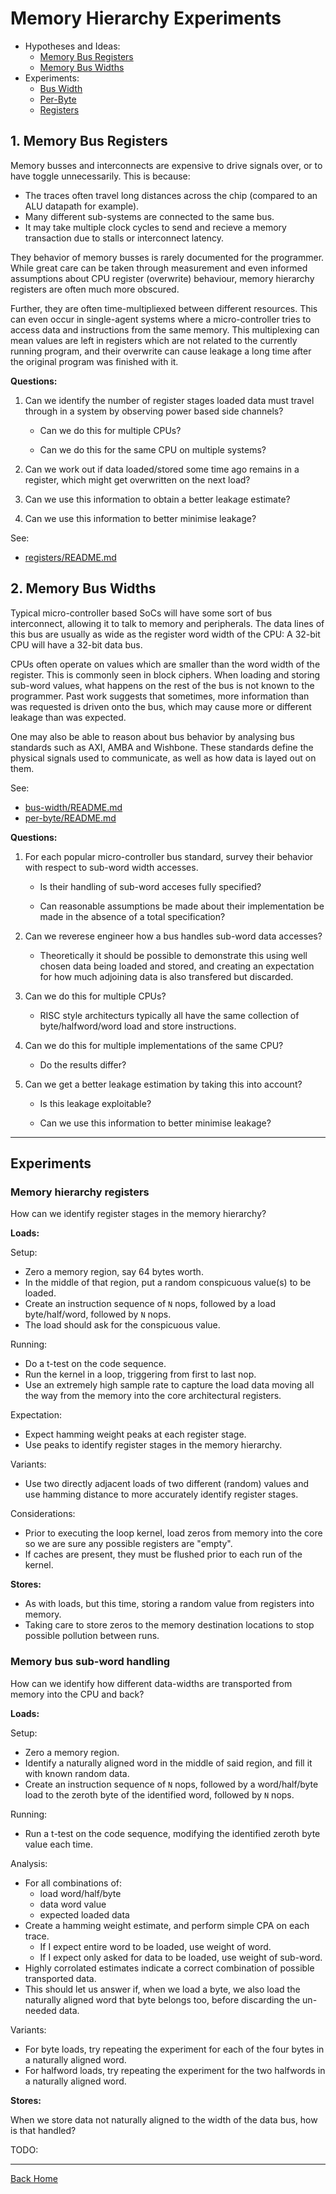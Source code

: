
# Memory Hierarchy Experiments

- Hypotheses and Ideas:
  - [Memory Bus Registers](#Memory-Bus-Registers)
  - [Memory Bus Widths](#Memory-Bus-Widths)
- Experiments:
  - [Bus Width](bus-width/README.md)
  - [Per-Byte](per-byte/README.md)
  - [Registers](registers/README.md)
 

## 1. Memory Bus Registers

Memory busses and interconnects are expensive to drive signals over, or
to have toggle unnecessarily.
This is because:
- The traces often travel long distances across the chip (compared to an
  ALU datapath for example).
- Many different sub-systems are connected to the same bus.
- It may take multiple clock cycles to send and recieve a memory transaction
  due to stalls or interconnect latency.

They behavior of memory busses is rarely documented for the programmer.
While great care can be taken through measurement and even informed
assumptions about CPU register (overwrite) behaviour, memory hierarchy
registers are often much more obscured.

Further, they are often time-multipliexed between different resources.
This can even occur in single-agent systems where a micro-controller tries
to access data and instructions from the same memory. This multiplexing
can mean values are left in registers which are not related to the
currently running program, and their overwrite can cause leakage a long
time after the original program was finished with it.

**Questions:**

1. Can we identify the number of register stages loaded data must travel
  through in a system by observing power based side channels?

   - Can we do this for multiple CPUs?

   - Can we do this for the same CPU on multiple systems?

2. Can we work out if data loaded/stored some time ago remains in a register,
   which might get overwritten on the next load?

3. Can we use this information to obtain a better leakage estimate?

4. Can we use this information to better minimise leakage?

See:
- [registers/README.md](registers/README.md)


## 2. Memory Bus Widths

Typical micro-controller based SoCs will have some sort of bus
interconnect, allowing it to talk to memory and peripherals.
The data lines of this bus are usually as wide as the register word width
of the CPU: A 32-bit CPU will have a 32-bit data bus.

CPUs often operate on values which are smaller than the word width of
the register.
This is commonly seen in block ciphers.
When loading and storing sub-word values, what happens on the rest of
the bus is not known to the programmer.
Past work suggests that sometimes, more information than
was requested is driven onto the bus, which may cause more or
different leakage than was expected.

One may also be able to reason about bus behavior by analysing bus
standards such as AXI, AMBA and Wishbone.
These standards define the physical signals used to communicate, as well
as how data is layed out on them.

See:
- [bus-width/README.md](bus-width/README.md)
- [per-byte/README.md](per-byte/README.md)

**Questions:**

1. For each popular micro-controller bus standard, survey their
   behavior with respect to sub-word width accesses.

   - Is their handling of sub-word acceses fully specified?

   - Can reasonable assumptions be made about their implementation be made in
     the absence of a total specification?

2. Can we reverese engineer how a bus handles sub-word data accesses?

   - Theoretically it should be possible to demonstrate this using
     well chosen data being loaded and stored, and creating an expectation
     for how much adjoining data is also transfered but discarded.

3. Can we do this for multiple CPUs?
    
   - RISC style architecturs typically all have the same collection
     of byte/halfword/word load and store instructions.

4. Can we do this for multiple implementations of the same CPU?

   - Do the results differ?

5. Can we get a better leakage estimation by taking this into account?

   - Is this leakage exploitable?

   - Can we use this information to better minimise leakage?

---

## Experiments

### Memory hierarchy registers

How can we identify register stages in the memory hierarchy?

**Loads:**

Setup:
- Zero a memory region, say 64 bytes worth.
- In the middle of that region, put a random conspicuous value(s) to be
  loaded.
- Create an instruction sequence of `N` nops, followed by a load
  byte/half/word, followed by `N` nops.
- The load should ask for the conspicuous value.

Running:
- Do a t-test on the code sequence.
- Run the kernel in a loop, triggering from first to last nop.
- Use an extremely high sample rate to capture the load data moving
  all the way from the memory into the core architectural registers.

Expectation:
- Expect hamming weight peaks at each register stage.
- Use peaks to identify register stages in the memory hierarchy.

Variants:
- Use two directly adjacent loads of two different (random) values and use
  hamming distance to more accurately identify register stages.

Considerations:
- Prior to executing the loop kernel, load zeros from memory into the core so
  we are sure any possible registers are "empty".
- If caches are present, they must be flushed prior to each run of the
  kernel.

**Stores:**

- As with loads, but this time, storing a random value from registers
  into memory.
- Taking care to store zeros to the memory destination locations to stop
  possible pollution between runs.

### Memory bus sub-word handling

How can we identify how different data-widths are transported from memory
into the CPU and back?

**Loads:**

Setup:
- Zero a memory region.
- Identify a naturally aligned word in the middle of said region, and fill
  it with known random data.
- Create an instruction sequence of `N` nops, followed by a word/half/byte
  load to the zeroth byte of the identified word, followed by `N` nops.

Running:
- Run a t-test on the code sequence, modifying the identified zeroth byte
  value each time.

Analysis:
- For all combinations of:
  - load word/half/byte
  - data word value
  - expected loaded data
- Create a hamming weight estimate, and perform simple CPA on each trace.
  - If I expect entire word to be loaded, use weight of word.
  - If I expect only asked for data to be loaded, use weight of sub-word.
- Highly corrolated estimates indicate a correct combination of possible
  transported data.
- This should let us answer if, when we load a byte, we also load the
  naturally aligned word that byte belongs too, before discarding the 
  un-needed data.

Variants:
- For byte loads, try repeating the experiment for each of the four
  bytes in a naturally aligned word.
- For halfword loads, try repeating the experiment for the two
  halfwords in a naturally aligned word.

**Stores:**

When we store data not naturally aligned to the width of the data bus,
how is that handled?

TODO:

---

[Back Home](../../README.md)
